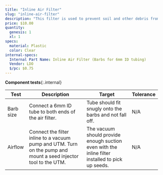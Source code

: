 ```yaml
---
title: "Inline Air Filter"
slug: "inline-air-filter"
description: "This filter is used to prevent soil and other debris from entering the vacuum pump."
price: $10.00
quantity:
  genesis: 1
  xl: 1
specs:
  material: Plastic
  color: Clear
internal-specs:
  Internal Part Name: Inline Air Filter (Barbs for 6mm ID tubing)
  Vendor: LDO
  $/pc: $0.75
---
```


**Component tests**{:.internal}

|Test         |Description  |Target       |Tolerance    |
|-------------|-------------|-------------|-------------|
|Barb size    |Connect a 6mm ID tube to both ends of the air filter.|Tube should fit snugly onto the barbs and not fall off.|N/A
|Airflow      |Connect the filter inline to a vacuum pump and UTM. Turn on the pump and mount a seed injector tool to the UTM.|The vacuum should provide enough suction even with the inline filter installed to pick up seeds.|N/A